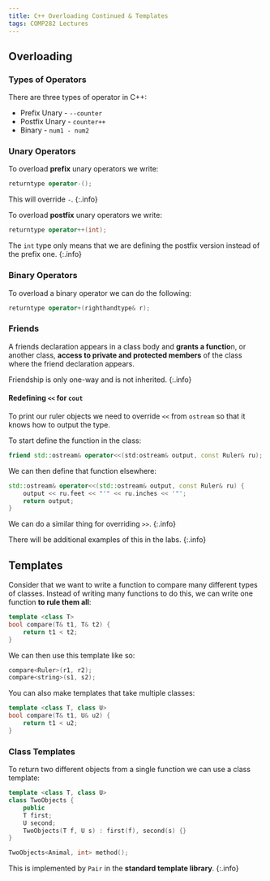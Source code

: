 ```yaml
---
title: C++ Overloading Continued & Templates
tags: COMP282 Lectures
---
```

## Overloading
### Types of Operators
There are three types of operator in C++:

* Prefix Unary - `--counter`
* Postfix Unary - `counter++`
* Binary - `num1 - num2`

### Unary Operators
To overload **prefix** unary operators we write:

```c++
returntype operator-();
```

This will override `-`.
{:.info}

To overload **postfix** unary operators we write:

```c++
returntype operator++(int);
```

The `int` type only means that we are defining the postfix version instead of the prefix one.
{:.info}

### Binary Operators
To overload a binary operator we can do the following:

```c++
returntype operator+(righthandtype& r);
```

### Friends
A friends declaration appears in a class body and **grants a functio**n, or another class, **access to private and protected members** of the class where the friend declaration appears.

Friendship is only one-way and is not inherited.
{:.info}

#### Redefining `<<` for `cout`
To print our ruler objects we need to override `<<` from `ostream` so that it knows how to output the type.

To start define the function in the class:

```c++
friend std::ostream& operator<<(std:ostream& output, const Ruler& ru);
```

We can then define that function elsewhere:

```c++
std::ostream& operator<<(std::ostream& output, const Ruler& ru) {
	output << ru.feet << "'" << ru.inches << '"';
	return output;
}
```

We can do a similar thing for overriding `>>`.
{:.info}

There will be additional examples of this in the labs.
{:.info}

## Templates
Consider that we want to write a function to compare many different types of classes. Instead of writing many functions to do this, we can write one function **to rule them all**:

```c++
template <class T>
bool compare(T& t1, T& t2) {
	return t1 < t2;
}
```

We can then use this template like so:

```c++
compare<Ruler>(r1, r2);
compare<string>(s1, s2);
```

You can also make templates that take multiple classes:

```c++
template <class T, class U>
bool compare(T& t1, U& u2) {
	return t1 < u2;
}
```

### Class Templates
To return two different objects from a single function we can use a class template:

```c++
template <class T, class U>
class TwoObjects {
	public
	T first;
	U second;
	TwoObjects(T f, U s) : first(f), second(s) {}
}
```

```c++
TwoObjects<Animal, int> method();
```

This is implemented by `Pair` in the **standard template library**.
{:.info}